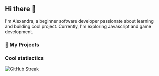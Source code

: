 ## Hi there 👋

I'm Alexandra, a beginner software developer passionate about learning and building cool project. Currently, I'm exploring Javascript and game development.

### 📌 My Projects



### Cool statisctics

![GitHub Streak](https://streak-stats.demolab.com?user=alexandra200312&theme=radical)



<!--
**alexandra200312/alexandra200312** is a ✨ _special_ ✨ repository because its `README.md` (this file) appears on your GitHub profile.

Here are some ideas to get you started:

- 🔭 I’m currently working on ...
- 🌱 I’m currently learning ...
- 👯 I’m looking to collaborate on ...
- 🤔 I’m looking for help with ...
- 💬 Ask me about ...
- 📫 How to reach me: ...
- 😄 Pronouns: ...
- ⚡ Fun fact: ...
-->
